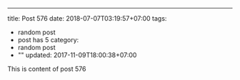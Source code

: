 ---
title: Post 576
date: 2018-07-07T03:19:57+07:00
tags:
  - random post
  - post has 5
category:
  - random post
  - ""
updated: 2017-11-09T18:00:38+07:00

This is content of post 576
